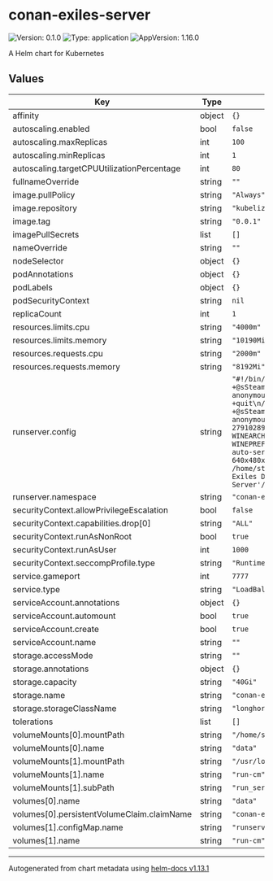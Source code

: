 # conan-exiles-server

![Version: 0.1.0](https://img.shields.io/badge/Version-0.1.0-informational?style=flat-square) ![Type: application](https://img.shields.io/badge/Type-application-informational?style=flat-square) ![AppVersion: 1.16.0](https://img.shields.io/badge/AppVersion-1.16.0-informational?style=flat-square)

A Helm chart for Kubernetes

## Values

| Key | Type | Default | Description |
|-----|------|---------|-------------|
| affinity | object | `{}` |  |
| autoscaling.enabled | bool | `false` |  |
| autoscaling.maxReplicas | int | `100` |  |
| autoscaling.minReplicas | int | `1` |  |
| autoscaling.targetCPUUtilizationPercentage | int | `80` |  |
| fullnameOverride | string | `""` |  |
| image.pullPolicy | string | `"Always"` |  |
| image.repository | string | `"kubelize/conan-exiles-server"` |  |
| image.tag | string | `"0.0.1"` |  |
| imagePullSecrets | list | `[]` |  |
| nameOverride | string | `""` |  |
| nodeSelector | object | `{}` |  |
| podAnnotations | object | `{}` |  |
| podLabels | object | `{}` |  |
| podSecurityContext | string | `nil` |  |
| replicaCount | int | `1` |  |
| resources.limits.cpu | string | `"4000m"` |  |
| resources.limits.memory | string | `"10190Mi"` |  |
| resources.requests.cpu | string | `"2000m"` |  |
| resources.requests.memory | string | `"8192Mi"` |  |
| runserver.config | string | `"#!/bin/bash\n/home/steam/steamcmd/steamcmd.sh +@sSteamCmdForcePlatformType windows +login anonymous +app_update 443030 +quit\n/home/steam/steamcmd/steamcmd.sh +@sSteamCmdForcePlatformType windows +login anonymous +workshop_download_item 440900 2791028919 +exit\nexport WINEARCH=win64\nexport WINEPREFIX=/home/steam/.wine64\nxvfb-run --auto-servernum --server-args='-screen 0 640x480x24:32' wine /home/steam/Steam/steamapps/common/'Conan Exiles Dedicated Server'/ConanSandboxServer.exe -log\n"` |  |
| runserver.namespace | string | `"conan-exiles"` |  |
| securityContext.allowPrivilegeEscalation | bool | `false` |  |
| securityContext.capabilities.drop[0] | string | `"ALL"` |  |
| securityContext.runAsNonRoot | bool | `true` |  |
| securityContext.runAsUser | int | `1000` |  |
| securityContext.seccompProfile.type | string | `"RuntimeDefault"` |  |
| service.gameport | int | `7777` |  |
| service.type | string | `"LoadBalancer"` |  |
| serviceAccount.annotations | object | `{}` |  |
| serviceAccount.automount | bool | `true` |  |
| serviceAccount.create | bool | `true` |  |
| serviceAccount.name | string | `""` |  |
| storage.accessMode | string | `""` |  |
| storage.annotations | object | `{}` |  |
| storage.capacity | string | `"40Gi"` |  |
| storage.name | string | `"conan-exiles-data"` |  |
| storage.storageClassName | string | `"longhorn"` |  |
| tolerations | list | `[]` |  |
| volumeMounts[0].mountPath | string | `"/home/steam/Steam"` |  |
| volumeMounts[0].name | string | `"data"` |  |
| volumeMounts[1].mountPath | string | `"/usr/local/bin/run_server.sh"` |  |
| volumeMounts[1].name | string | `"run-cm"` |  |
| volumeMounts[1].subPath | string | `"run_server.sh"` |  |
| volumes[0].name | string | `"data"` |  |
| volumes[0].persistentVolumeClaim.claimName | string | `"conan-exiles-data"` |  |
| volumes[1].configMap.name | string | `"runserver"` |  |
| volumes[1].name | string | `"run-cm"` |  |

----------------------------------------------
Autogenerated from chart metadata using [helm-docs v1.13.1](https://github.com/norwoodj/helm-docs/releases/v1.13.1)
